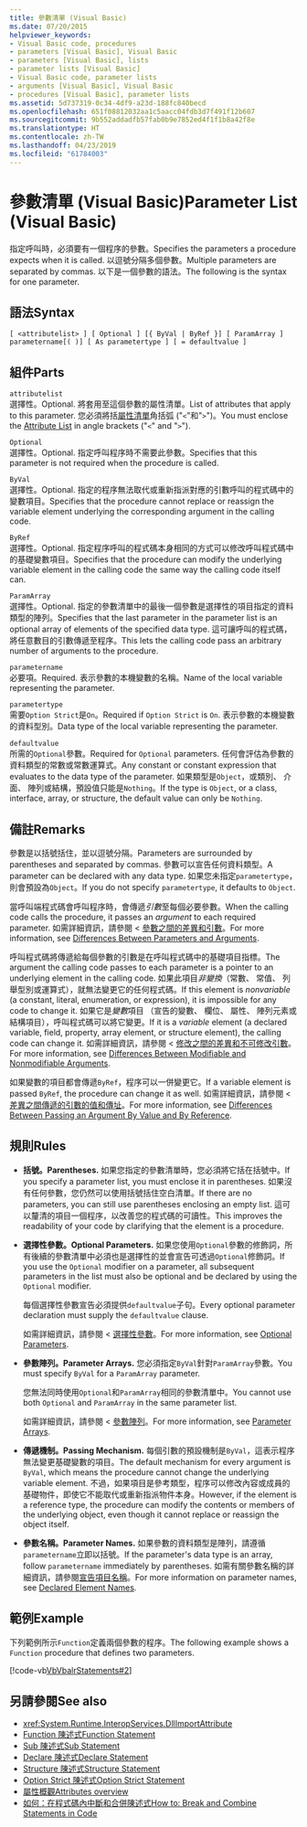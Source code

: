 ```yaml
---
title: 參數清單 (Visual Basic)
ms.date: 07/20/2015
helpviewer_keywords:
- Visual Basic code, procedures
- parameters [Visual Basic], Visual Basic
- parameters [Visual Basic], lists
- parameter lists [Visual Basic]
- Visual Basic code, parameter lists
- arguments [Visual Basic], Visual Basic
- procedures [Visual Basic], parameter lists
ms.assetid: 5d737319-0c34-4df9-a23d-188fc840becd
ms.openlocfilehash: 651f08812032aa1c5aacc04fdb3d7f491f12b607
ms.sourcegitcommit: 9b552addadfb57fab0b9e7852ed4f1f1b8a42f8e
ms.translationtype: HT
ms.contentlocale: zh-TW
ms.lasthandoff: 04/23/2019
ms.locfileid: "61784003"
---
```

# <a name="parameter-list-visual-basic"></a><span data-ttu-id="e2a68-102">參數清單 (Visual Basic)</span><span class="sxs-lookup"><span data-stu-id="e2a68-102">Parameter List (Visual Basic)</span></span>
<span data-ttu-id="e2a68-103">指定呼叫時，必須要有一個程序的參數。</span><span class="sxs-lookup"><span data-stu-id="e2a68-103">Specifies the parameters a procedure expects when it is called.</span></span> <span data-ttu-id="e2a68-104">以逗號分隔多個參數。</span><span class="sxs-lookup"><span data-stu-id="e2a68-104">Multiple parameters are separated by commas.</span></span> <span data-ttu-id="e2a68-105">以下是一個參數的語法。</span><span class="sxs-lookup"><span data-stu-id="e2a68-105">The following is the syntax for one parameter.</span></span>  
  
## <a name="syntax"></a><span data-ttu-id="e2a68-106">語法</span><span class="sxs-lookup"><span data-stu-id="e2a68-106">Syntax</span></span>  
  
```  
[ <attributelist> ] [ Optional ] [{ ByVal | ByRef }] [ ParamArray ]   
parametername[( )] [ As parametertype ] [ = defaultvalue ]  
```  
  
## <a name="parts"></a><span data-ttu-id="e2a68-107">組件</span><span class="sxs-lookup"><span data-stu-id="e2a68-107">Parts</span></span>  
 `attributelist`  
 <span data-ttu-id="e2a68-108">選擇性。</span><span class="sxs-lookup"><span data-stu-id="e2a68-108">Optional.</span></span> <span data-ttu-id="e2a68-109">將套用至這個參數的屬性清單。</span><span class="sxs-lookup"><span data-stu-id="e2a68-109">List of attributes that apply to this parameter.</span></span> <span data-ttu-id="e2a68-110">您必須將括[屬性清單](../../../visual-basic/language-reference/statements/attribute-list.md)角括弧 ("`<`"和"`>`")。</span><span class="sxs-lookup"><span data-stu-id="e2a68-110">You must enclose the [Attribute List](../../../visual-basic/language-reference/statements/attribute-list.md) in angle brackets ("`<`" and "`>`").</span></span>  
  
 `Optional`  
 <span data-ttu-id="e2a68-111">選擇性。</span><span class="sxs-lookup"><span data-stu-id="e2a68-111">Optional.</span></span> <span data-ttu-id="e2a68-112">指定呼叫程序時不需要此參數。</span><span class="sxs-lookup"><span data-stu-id="e2a68-112">Specifies that this parameter is not required when the procedure is called.</span></span>  
  
 `ByVal`  
 <span data-ttu-id="e2a68-113">選擇性。</span><span class="sxs-lookup"><span data-stu-id="e2a68-113">Optional.</span></span> <span data-ttu-id="e2a68-114">指定的程序無法取代或重新指派對應的引數呼叫的程式碼中的變數項目。</span><span class="sxs-lookup"><span data-stu-id="e2a68-114">Specifies that the procedure cannot replace or reassign the variable element underlying the corresponding argument in the calling code.</span></span>  
  
 `ByRef`  
 <span data-ttu-id="e2a68-115">選擇性。</span><span class="sxs-lookup"><span data-stu-id="e2a68-115">Optional.</span></span> <span data-ttu-id="e2a68-116">指定程序呼叫的程式碼本身相同的方式可以修改呼叫程式碼中的基礎變數項目。</span><span class="sxs-lookup"><span data-stu-id="e2a68-116">Specifies that the procedure can modify the underlying variable element in the calling code the same way the calling code itself can.</span></span>  
  
 `ParamArray`  
 <span data-ttu-id="e2a68-117">選擇性。</span><span class="sxs-lookup"><span data-stu-id="e2a68-117">Optional.</span></span> <span data-ttu-id="e2a68-118">指定的參數清單中的最後一個參數是選擇性的項目指定的資料類型的陣列。</span><span class="sxs-lookup"><span data-stu-id="e2a68-118">Specifies that the last parameter in the parameter list is an optional array of elements of the specified data type.</span></span> <span data-ttu-id="e2a68-119">這可讓呼叫的程式碼，將任意數目的引數傳遞至程序。</span><span class="sxs-lookup"><span data-stu-id="e2a68-119">This lets the calling code pass an arbitrary number of arguments to the procedure.</span></span>  
  
 `parametername`  
 <span data-ttu-id="e2a68-120">必要項。</span><span class="sxs-lookup"><span data-stu-id="e2a68-120">Required.</span></span> <span data-ttu-id="e2a68-121">表示參數的本機變數的名稱。</span><span class="sxs-lookup"><span data-stu-id="e2a68-121">Name of the local variable representing the parameter.</span></span>  
  
 `parametertype`  
 <span data-ttu-id="e2a68-122">需要`Option Strict`是`On`。</span><span class="sxs-lookup"><span data-stu-id="e2a68-122">Required if `Option Strict` is `On`.</span></span> <span data-ttu-id="e2a68-123">表示參數的本機變數的資料型別。</span><span class="sxs-lookup"><span data-stu-id="e2a68-123">Data type of the local variable representing the parameter.</span></span>  
  
 `defaultvalue`  
 <span data-ttu-id="e2a68-124">所需的`Optional`參數。</span><span class="sxs-lookup"><span data-stu-id="e2a68-124">Required for `Optional` parameters.</span></span> <span data-ttu-id="e2a68-125">任何會評估為參數的資料類型的常數或常數運算式。</span><span class="sxs-lookup"><span data-stu-id="e2a68-125">Any constant or constant expression that evaluates to the data type of the parameter.</span></span> <span data-ttu-id="e2a68-126">如果類型是`Object`，或類別、 介面、 陣列或結構，預設值只能是`Nothing`。</span><span class="sxs-lookup"><span data-stu-id="e2a68-126">If the type is `Object`, or a class, interface, array, or structure, the default value can only be `Nothing`.</span></span>  
  
## <a name="remarks"></a><span data-ttu-id="e2a68-127">備註</span><span class="sxs-lookup"><span data-stu-id="e2a68-127">Remarks</span></span>  
 <span data-ttu-id="e2a68-128">參數是以括號括住，並以逗號分隔。</span><span class="sxs-lookup"><span data-stu-id="e2a68-128">Parameters are surrounded by parentheses and separated by commas.</span></span> <span data-ttu-id="e2a68-129">參數可以宣告任何資料類型。</span><span class="sxs-lookup"><span data-stu-id="e2a68-129">A parameter can be declared with any data type.</span></span> <span data-ttu-id="e2a68-130">如果您未指定`parametertype`，則會預設為`Object`。</span><span class="sxs-lookup"><span data-stu-id="e2a68-130">If you do not specify `parametertype`, it defaults to `Object`.</span></span>  
  
 <span data-ttu-id="e2a68-131">當呼叫端程式碼會呼叫程序時，會傳遞*引數*至每個必要參數。</span><span class="sxs-lookup"><span data-stu-id="e2a68-131">When the calling code calls the procedure, it passes an *argument* to each required parameter.</span></span> <span data-ttu-id="e2a68-132">如需詳細資訊，請參閱 <<c0> [ 參數之間的差異和引數](../../../visual-basic/programming-guide/language-features/procedures/differences-between-parameters-and-arguments.md)。</span><span class="sxs-lookup"><span data-stu-id="e2a68-132">For more information, see [Differences Between Parameters and Arguments](../../../visual-basic/programming-guide/language-features/procedures/differences-between-parameters-and-arguments.md).</span></span>  
  
 <span data-ttu-id="e2a68-133">呼叫程式碼將傳遞給每個參數的引數是在呼叫程式碼中的基礎項目指標。</span><span class="sxs-lookup"><span data-stu-id="e2a68-133">The argument the calling code passes to each parameter is a pointer to an underlying element in the calling code.</span></span> <span data-ttu-id="e2a68-134">如果此項目*非變換*（常數、 常值、 列舉型別或運算式），就無法變更它的任何程式碼。</span><span class="sxs-lookup"><span data-stu-id="e2a68-134">If this element is *nonvariable* (a constant, literal, enumeration, or expression), it is impossible for any code to change it.</span></span> <span data-ttu-id="e2a68-135">如果它是*變數*項目 （宣告的變數、 欄位、 屬性、 陣列元素或結構項目），呼叫程式碼可以將它變更。</span><span class="sxs-lookup"><span data-stu-id="e2a68-135">If it is a *variable* element (a declared variable, field, property, array element, or structure element), the calling code can change it.</span></span> <span data-ttu-id="e2a68-136">如需詳細資訊，請參閱 <<c0> [ 修改之間的差異和不可修改引數](../../../visual-basic/programming-guide/language-features/procedures/differences-between-modifiable-and-nonmodifiable-arguments.md)。</span><span class="sxs-lookup"><span data-stu-id="e2a68-136">For more information, see [Differences Between Modifiable and Nonmodifiable Arguments](../../../visual-basic/programming-guide/language-features/procedures/differences-between-modifiable-and-nonmodifiable-arguments.md).</span></span>  
  
 <span data-ttu-id="e2a68-137">如果變數的項目都會傳遞`ByRef`，程序可以一併變更它。</span><span class="sxs-lookup"><span data-stu-id="e2a68-137">If a variable element is passed `ByRef`, the procedure can change it as well.</span></span> <span data-ttu-id="e2a68-138">如需詳細資訊，請參閱 <<c0> [ 差異之間傳遞的引數的值和傳址](../../../visual-basic/programming-guide/language-features/procedures/differences-between-passing-an-argument-by-value-and-by-reference.md)。</span><span class="sxs-lookup"><span data-stu-id="e2a68-138">For more information, see [Differences Between Passing an Argument By Value and By Reference](../../../visual-basic/programming-guide/language-features/procedures/differences-between-passing-an-argument-by-value-and-by-reference.md).</span></span>  
  
## <a name="rules"></a><span data-ttu-id="e2a68-139">規則</span><span class="sxs-lookup"><span data-stu-id="e2a68-139">Rules</span></span>  
  
- <span data-ttu-id="e2a68-140">**括號。**</span><span class="sxs-lookup"><span data-stu-id="e2a68-140">**Parentheses.**</span></span> <span data-ttu-id="e2a68-141">如果您指定的參數清單時，您必須將它括在括號中。</span><span class="sxs-lookup"><span data-stu-id="e2a68-141">If you specify a parameter list, you must enclose it in parentheses.</span></span> <span data-ttu-id="e2a68-142">如果沒有任何參數，您仍然可以使用括號括住空白清單。</span><span class="sxs-lookup"><span data-stu-id="e2a68-142">If there are no parameters, you can still use parentheses enclosing an empty list.</span></span> <span data-ttu-id="e2a68-143">這可以釐清的項目一個程序，以改善您的程式碼的可讀性。</span><span class="sxs-lookup"><span data-stu-id="e2a68-143">This improves the readability of your code by clarifying that the element is a procedure.</span></span>  
  
- <span data-ttu-id="e2a68-144">**選擇性參數。**</span><span class="sxs-lookup"><span data-stu-id="e2a68-144">**Optional Parameters.**</span></span> <span data-ttu-id="e2a68-145">如果您使用`Optional`參數的修飾詞，所有後續的參數清單中必須也是選擇性的並會宣告可透過`Optional`修飾詞。</span><span class="sxs-lookup"><span data-stu-id="e2a68-145">If you use the `Optional` modifier on a parameter, all subsequent parameters in the list must also be optional and be declared by using the `Optional` modifier.</span></span>  
  
     <span data-ttu-id="e2a68-146">每個選擇性參數宣告必須提供`defaultvalue`子句。</span><span class="sxs-lookup"><span data-stu-id="e2a68-146">Every optional parameter declaration must supply the `defaultvalue` clause.</span></span>  
  
     <span data-ttu-id="e2a68-147">如需詳細資訊，請參閱 <<c0> [ 選擇性參數](../../../visual-basic/programming-guide/language-features/procedures/optional-parameters.md)。</span><span class="sxs-lookup"><span data-stu-id="e2a68-147">For more information, see [Optional Parameters](../../../visual-basic/programming-guide/language-features/procedures/optional-parameters.md).</span></span>  
  
- <span data-ttu-id="e2a68-148">**參數陣列。**</span><span class="sxs-lookup"><span data-stu-id="e2a68-148">**Parameter Arrays.**</span></span> <span data-ttu-id="e2a68-149">您必須指定`ByVal`針對`ParamArray`參數。</span><span class="sxs-lookup"><span data-stu-id="e2a68-149">You must specify `ByVal` for a `ParamArray` parameter.</span></span>  
  
     <span data-ttu-id="e2a68-150">您無法同時使用`Optional`和`ParamArray`相同的參數清單中。</span><span class="sxs-lookup"><span data-stu-id="e2a68-150">You cannot use both `Optional` and `ParamArray` in the same parameter list.</span></span>  
  
     <span data-ttu-id="e2a68-151">如需詳細資訊，請參閱 <<c0> [ 參數陣列](../../../visual-basic/programming-guide/language-features/procedures/parameter-arrays.md)。</span><span class="sxs-lookup"><span data-stu-id="e2a68-151">For more information, see [Parameter Arrays](../../../visual-basic/programming-guide/language-features/procedures/parameter-arrays.md).</span></span>  
  
- <span data-ttu-id="e2a68-152">**傳遞機制。**</span><span class="sxs-lookup"><span data-stu-id="e2a68-152">**Passing Mechanism.**</span></span> <span data-ttu-id="e2a68-153">每個引數的預設機制是`ByVal`，這表示程序無法變更基礎變數的項目。</span><span class="sxs-lookup"><span data-stu-id="e2a68-153">The default mechanism for every argument is `ByVal`, which means the procedure cannot change the underlying variable element.</span></span> <span data-ttu-id="e2a68-154">不過，如果項目是參考類型，程序可以修改內容或成員的基礎物件，即使它不能取代或重新指派物件本身。</span><span class="sxs-lookup"><span data-stu-id="e2a68-154">However, if the element is a reference type, the procedure can modify the contents or members of the underlying object, even though it cannot replace or reassign the object itself.</span></span>  
  
- <span data-ttu-id="e2a68-155">**參數名稱。**</span><span class="sxs-lookup"><span data-stu-id="e2a68-155">**Parameter Names.**</span></span> <span data-ttu-id="e2a68-156">如果參數的資料類型是陣列，請遵循`parametername`立即以括號。</span><span class="sxs-lookup"><span data-stu-id="e2a68-156">If the parameter's data type is an array, follow `parametername` immediately by parentheses.</span></span> <span data-ttu-id="e2a68-157">如需有關參數名稱的詳細資訊，請參閱[宣告項目名稱](../../../visual-basic/programming-guide/language-features/declared-elements/declared-element-names.md)。</span><span class="sxs-lookup"><span data-stu-id="e2a68-157">For more information on parameter names, see [Declared Element Names](../../../visual-basic/programming-guide/language-features/declared-elements/declared-element-names.md).</span></span>  
  
## <a name="example"></a><span data-ttu-id="e2a68-158">範例</span><span class="sxs-lookup"><span data-stu-id="e2a68-158">Example</span></span>  
 <span data-ttu-id="e2a68-159">下列範例所示`Function`定義兩個參數的程序。</span><span class="sxs-lookup"><span data-stu-id="e2a68-159">The following example shows a `Function` procedure that defines two parameters.</span></span>  
  
 [!code-vb[VbVbalrStatements#2](~/samples/snippets/visualbasic/VS_Snippets_VBCSharp/VbVbalrStatements/VB/Class1.vb#2)]  
  
## <a name="see-also"></a><span data-ttu-id="e2a68-160">另請參閱</span><span class="sxs-lookup"><span data-stu-id="e2a68-160">See also</span></span>

- <xref:System.Runtime.InteropServices.DllImportAttribute>
- [<span data-ttu-id="e2a68-161">Function 陳述式</span><span class="sxs-lookup"><span data-stu-id="e2a68-161">Function Statement</span></span>](../../../visual-basic/language-reference/statements/function-statement.md)
- [<span data-ttu-id="e2a68-162">Sub 陳述式</span><span class="sxs-lookup"><span data-stu-id="e2a68-162">Sub Statement</span></span>](../../../visual-basic/language-reference/statements/sub-statement.md)
- [<span data-ttu-id="e2a68-163">Declare 陳述式</span><span class="sxs-lookup"><span data-stu-id="e2a68-163">Declare Statement</span></span>](../../../visual-basic/language-reference/statements/declare-statement.md)
- [<span data-ttu-id="e2a68-164">Structure 陳述式</span><span class="sxs-lookup"><span data-stu-id="e2a68-164">Structure Statement</span></span>](../../../visual-basic/language-reference/statements/structure-statement.md)
- [<span data-ttu-id="e2a68-165">Option Strict 陳述式</span><span class="sxs-lookup"><span data-stu-id="e2a68-165">Option Strict Statement</span></span>](../../../visual-basic/language-reference/statements/option-strict-statement.md)
- [<span data-ttu-id="e2a68-166">屬性概觀</span><span class="sxs-lookup"><span data-stu-id="e2a68-166">Attributes overview</span></span>](../../../visual-basic/programming-guide/concepts/attributes/index.md)
- [<span data-ttu-id="e2a68-167">如何：在程式碼內中斷和合併陳述式</span><span class="sxs-lookup"><span data-stu-id="e2a68-167">How to: Break and Combine Statements in Code</span></span>](../../../visual-basic/programming-guide/program-structure/how-to-break-and-combine-statements-in-code.md)
